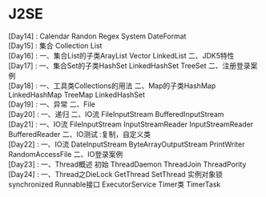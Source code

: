 # J2SE   
[Day14] : Calendar Randon Regex System DateFormat  
[Day15] : 集合 Collection List  
[Day16] : 一、集合List的子类ArayList Vector LinkedList    二、JDK5特性   
[Day17] : 一、集合Set的子类HashSet LinkedHashSet TreeSet  二、注册登录案例   
[Day18] : 一、工具类Collections的用法                     二、Map的子类HashMap LinkedHashMap TreeMap LinkedHashSet  
[Day19] : 一、异常         二、File     
[Day20] : 一、递归         二、IO流 FileInputStream   BufferedInputStream      
[Day21] : 一、IO流  FileInputStream  InputStreamReader  InputStreamReader BufferedReader   二、IO测试 :复制，自定义类     
[Day22] : 一、IO流 DateInputStream  ByteArrayOutputStream  PrintWriter   RandomAccessFile   二、IO登录案例     
[Day23] : 一、Thread概述 初始 ThreadDaemon ThreadJoin ThreadPority      
[Day24] : 一、Thread之DieLock GetThread SetThread  实例对象锁synchronized  Runnable接口 ExecutorService Timer类 TimerTask       


